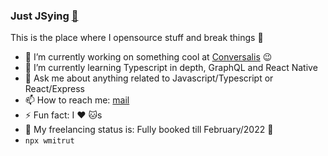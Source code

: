 ### Just JSying <a href="https://blog.wmitrut.co/">🤘</a>

This is the place where I opensource stuff and break things :rofl:

- 🔭 I’m currently working on something cool at [Conversalis](https://conversalis.app/) :wink:
- 🌱 I’m currently learning Typescript in depth, GraphQL and React Native
- 💬 Ask me about anything related to Javascript/Typescript or React/Express
- 📫 How to reach me: <a rel="me" href="mailto:wellingtonmitrut@gmail.com">mail</a>
- ⚡ Fun fact: I :heart: :cat:s
- 🚦 My freelancing status is: Fully booked till February/2022 🔴
- `npx wmitrut`

